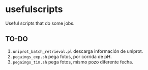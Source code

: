 # usefulscripts
Useful scripts that do some jobs. 

## TO-DO
1. `uniprot_batch_retrieval.pl`		descarga información de uniprot.
2. `pegaimgs_exp.sh`			pega fotos, por corrida de pH.
3. `pegaimgs_tim.sh`			pega fotos, mismo pozo diferente fecha.
